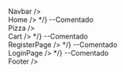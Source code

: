 Navbar /><br/>
Home /> */} --Comentado<br/>
Pizza /><br/>
Cart /> */} --Comentado<br/>
RegisterPage /> */} --Comentado<br/>
LoginPage /> */} --Comentado<br/>
Footer /><br/>
